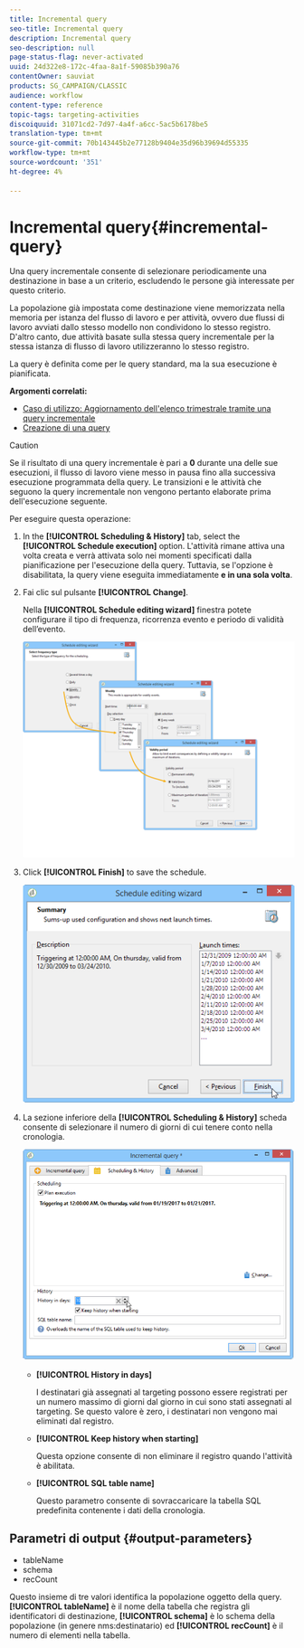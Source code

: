 ```yaml
---
title: Incremental query
seo-title: Incremental query
description: Incremental query
seo-description: null
page-status-flag: never-activated
uuid: 24d322e8-172c-4faa-8a1f-59085b390a76
contentOwner: sauviat
products: SG_CAMPAIGN/CLASSIC
audience: workflow
content-type: reference
topic-tags: targeting-activities
discoiquuid: 31071cd2-7d97-4a4f-a6cc-5ac5b6178be5
translation-type: tm+mt
source-git-commit: 70b143445b2e77128b9404e35d96b39694d55335
workflow-type: tm+mt
source-wordcount: '351'
ht-degree: 4%

---
```



# Incremental query{#incremental-query}

Una query incrementale consente di selezionare periodicamente una destinazione in base a un criterio, escludendo le persone già interessate per questo criterio.

La popolazione già impostata come destinazione viene memorizzata nella memoria per istanza del flusso di lavoro e per attività, ovvero due flussi di lavoro avviati dallo stesso modello non condividono lo stesso registro. D&#39;altro canto, due attività basate sulla stessa query incrementale per la stessa istanza di flusso di lavoro utilizzeranno lo stesso registro.

La query è definita come per le query standard, ma la sua esecuzione è pianificata.

**Argomenti correlati:**

* [Caso di utilizzo: Aggiornamento dell&#39;elenco trimestrale tramite una query incrementale](../../workflow/using/quarterly-list-update.md)
* [Creazione di una query](../../workflow/using/query.md#creating-a-query)

>[!CAUTION]
>
>Se il risultato di una query incrementale è pari a **0** durante una delle sue esecuzioni, il flusso di lavoro viene messo in pausa fino alla successiva esecuzione programmata della query. Le transizioni e le attività che seguono la query incrementale non vengono pertanto elaborate prima dell&#39;esecuzione seguente.

Per eseguire questa operazione:

1. In the **[!UICONTROL Scheduling & History]** tab, select the **[!UICONTROL Schedule execution]** option. L&#39;attività rimane attiva una volta creata e verrà attivata solo nei momenti specificati dalla pianificazione per l&#39;esecuzione della query. Tuttavia, se l&#39;opzione è disabilitata, la query viene eseguita immediatamente **e in una sola volta**.
1. Fai clic sul pulsante **[!UICONTROL Change]**.

   Nella **[!UICONTROL Schedule editing wizard]** finestra potete configurare il tipo di frequenza, ricorrenza evento e periodo di validità dell’evento.

   ![](assets/s_user_segmentation_wizard_11.png)

1. Click **[!UICONTROL Finish]** to save the schedule.

   ![](assets/s_user_segmentation_wizard_valid.png)

1. La sezione inferiore della **[!UICONTROL Scheduling & History]** scheda consente di selezionare il numero di giorni di cui tenere conto nella cronologia.

   ![](assets/edit_request_inc.png)

   * **[!UICONTROL History in days]**

      I destinatari già assegnati al targeting possono essere registrati per un numero massimo di giorni dal giorno in cui sono stati assegnati al targeting. Se questo valore è zero, i destinatari non vengono mai eliminati dal registro.

   * **[!UICONTROL Keep history when starting]**

      Questa opzione consente di non eliminare il registro quando l&#39;attività è abilitata.

   * **[!UICONTROL SQL table name]**

      Questo parametro consente di sovraccaricare la tabella SQL predefinita contenente i dati della cronologia.

## Parametri di output {#output-parameters}

* tableName
* schema
* recCount

Questo insieme di tre valori identifica la popolazione oggetto della query. **[!UICONTROL tableName]** è il nome della tabella che registra gli identificatori di destinazione, **[!UICONTROL schema]** è lo schema della popolazione (in genere nms:destinatario) ed **[!UICONTROL recCount]** è il numero di elementi nella tabella.
